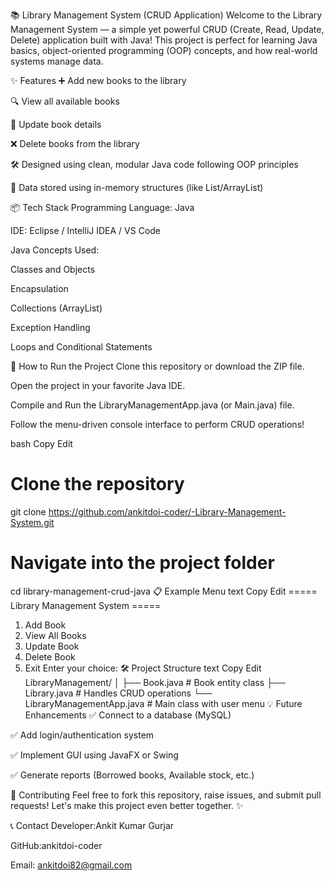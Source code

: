 📚 Library Management System (CRUD Application)
Welcome to the Library Management System — a simple yet powerful CRUD (Create, Read, Update, Delete) application built with Java!
This project is perfect for learning Java basics, object-oriented programming (OOP) concepts, and how real-world systems manage data.

✨ Features
➕ Add new books to the library

🔍 View all available books

📝 Update book details

❌ Delete books from the library

🛠️ Designed using clean, modular Java code following OOP principles

📂 Data stored using in-memory structures (like List/ArrayList)

📦 Tech Stack
Programming Language: Java

IDE: Eclipse / IntelliJ IDEA / VS Code

Java Concepts Used:

Classes and Objects

Encapsulation

Collections (ArrayList)

Exception Handling

Loops and Conditional Statements

🚀 How to Run the Project
Clone this repository or download the ZIP file.

Open the project in your favorite Java IDE.

Compile and Run the LibraryManagementApp.java (or Main.java) file.

Follow the menu-driven console interface to perform CRUD operations!

bash
Copy
Edit
# Clone the repository
git clone https://github.com/ankitdoi-coder/-Library-Management-System.git

# Navigate into the project folder
cd library-management-crud-java
📋 Example Menu
text
Copy
Edit
===== Library Management System =====
1. Add Book
2. View All Books
3. Update Book
4. Delete Book
5. Exit
Enter your choice: 
🛠 Project Structure
text
Copy
Edit
LibraryManagement/
│
├── Book.java          # Book entity class
├── Library.java       # Handles CRUD operations
└── LibraryManagementApp.java  # Main class with user menu
💡 Future Enhancements
✅ Connect to a database (MySQL)

✅ Add login/authentication system

✅ Implement GUI using JavaFX or Swing

✅ Generate reports (Borrowed books, Available stock, etc.)

🤝 Contributing
Feel free to fork this repository, raise issues, and submit pull requests!
Let's make this project even better together. ✨

📞 Contact
Developer:Ankit Kumar Gurjar

GitHub:ankitdoi-coder

Email: ankitdoi82@gmail.com

